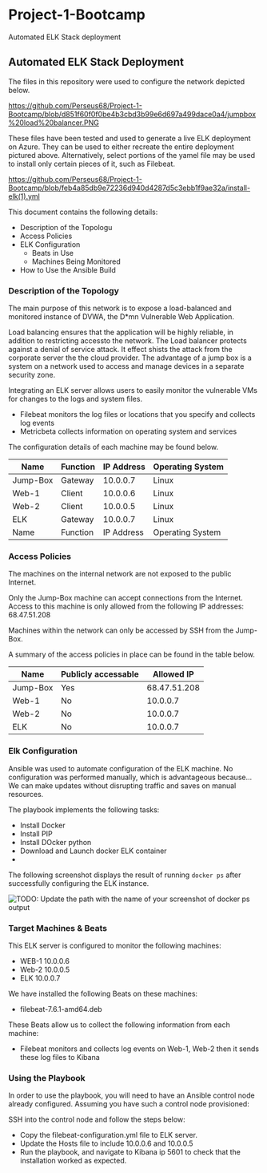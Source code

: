 # Project-1-Bootcamp
Automated ELK Stack deployment
## Automated ELK Stack Deployment

The files in this repository were used to configure the network depicted below.

https://github.com/Perseus68/Project-1-Bootcamp/blob/d851f60f0f0be4b3cbd3b99e6d697a499dace0a4/jumpbox%20load%20balancer.PNG

These files have been tested and used to generate a live ELK deployment on Azure. They can be used to either recreate the entire deployment pictured above. Alternatively, select portions of the yamel file may be used to install only certain pieces of it, such as Filebeat.

  https://github.com/Perseus68/Project-1-Bootcamp/blob/feb4a85db9e72236d940d4287d5c3ebb1f9ae32a/install-elk(1).yml

This document contains the following details:
- Description of the Topologu
- Access Policies
- ELK Configuration
  - Beats in Use
  - Machines Being Monitored
- How to Use the Ansible Build


### Description of the Topology

The main purpose of this network is to expose a load-balanced and monitored instance of DVWA, the D*mn Vulnerable Web Application.

Load balancing ensures that the application will be highly reliable, in addition to restricting accessto the network.
The Load balancer protects against a denial of service attack. It effect shists the attack from the corporate server the the cloud provider. The advantage of a jump box is a system on a network used to access and manage devices in a separate security zone.

Integrating an ELK server allows users to easily monitor the vulnerable VMs for changes to the logs and system files.
- Filebeat monitors the log files or locations that you specify and collects log events
- Metricbeta collects information on operating system and services

The configuration details of each machine may be found below.

| Name     | Function | IP Address | Operating System |
|----------|----------|------------|------------------|
| Jump-Box | Gateway  | 10.0.0.7   | Linux            |
| Web-1    | Client   | 10.0.0.6   | Linux            |
| Web-2    | Client   | 10.0.0.5   | Linux            |
| ELK      | Gateway  | 10.0.0.7   | Linux            |
| Name     | Function | IP Address | Operating System |


### Access Policies

The machines on the internal network are not exposed to the public Internet. 

Only the Jump-Box machine can accept connections from the Internet. Access to this machine is only allowed from the following IP addresses:
68.47.51.208 

Machines within the network can only be accessed by SSH from the Jump-Box.

A summary of the access policies in place can be found in the table below.

| Name     | Publicly accessable | Allowed IP   |
|----------|---------------------|--------------|
| Jump-Box | Yes                 | 68.47.51.208 |
| Web-1    | No                  | 10.0.0.7     |
| Web-2    | No                  | 10.0.0.7     |
| ELK      | No                  | 10.0.0.7     |

### Elk Configuration

Ansible was used to automate configuration of the ELK machine. No configuration was performed manually, which is advantageous because...
We can make updates without disrupting traffic and saves on manual resources.

The playbook implements the following tasks:
- Install Docker
- Install PIP
- Install DOcker python
- Download and Launch docker ELK container
- 
The following screenshot displays the result of running `docker ps` after successfully configuring the ELK instance.

![TODO: Update the path with the name of your screenshot of docker ps output](Images/docker_ps_output.png)

### Target Machines & Beats
This ELK server is configured to monitor the following machines:
- WEB-1 10.0.0.6
- Web-2 10.0.0.5
- ELK 10.0.0.7

We have installed the following Beats on these machines:
- filebeat-7.6.1-amd64.deb

These Beats allow us to collect the following information from each machine:
- Filebeat monitors and collects log events on Web-1, Web-2 then it sends these log files to Kibana

### Using the Playbook
In order to use the playbook, you will need to have an Ansible control node already configured. Assuming you have such a control node provisioned: 

SSH into the control node and follow the steps below:
- Copy the filebeat-configuration.yml file to ELK server.
- Update the Hosts file to include 10.0.0.6 and 10.0.0.5
- Run the playbook, and navigate to Kibana ip 5601 to check that the installation worked as expected.

